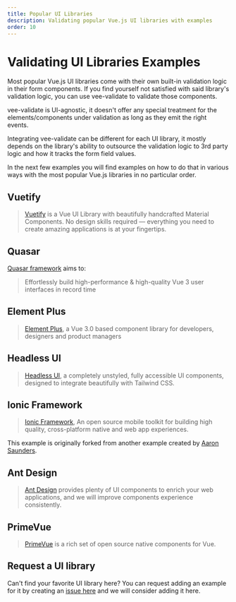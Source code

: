 ```yaml
---
title: Popular UI Libraries
description: Validating popular Vue.js UI libraries with examples
order: 10
---
```


# Validating UI Libraries Examples

Most popular Vue.js UI libraries come with their own built-in validation logic in their form components. If you find yourself not satisfied with said library's validation logic, you can use vee-validate to validate those components.

vee-validate is UI-agnostic, it doesn't offer any special treatment for the elements/components under validation as long as they emit the right events.

Integrating vee-validate can be different for each UI library, it mostly depends on the library's ability to outsource the validation logic to 3rd party logic and how it tracks the form field values.

In the next few examples you will find examples on how to do that in various ways with the most popular Vue.js libraries in no particular order.

## Vuetify

> [Vuetify](https://next.vuetifyjs.com/en/) is a Vue UI Library with beautifully handcrafted Material Components. No design skills required — everything you need to create amazing applications is at your fingertips.

<live-example id="vee-validate-v4-vuetify" click-to-load preview-only></live-example>

## Quasar

[Quasar framework](https://next.quasar.dev/) aims to:

> Effortlessly build high-performance & high-quality Vue 3 user interfaces in record time

<live-example id="vee-validate-v4-quasar-framework" click-to-load preview-only></live-example>

## Element Plus

> [Element Plus](https://element-plus.org/#/en-US), a Vue 3.0 based component library for developers, designers and product managers

<live-example id="vee-validate-v4-element-plus" click-to-load preview-only></live-example>

## Headless UI

> [Headless UI](https://headlessui.dev/), a completely unstyled, fully accessible UI components, designed to integrate beautifully with Tailwind CSS.

<live-example id="vee-validate-v4-headless-ui" click-to-load preview-only></live-example>

## Ionic Framework

> [Ionic Framework](https://ionicframework.com/), An open source mobile toolkit for building high quality, cross-platform native and web app experiences.

This example is originally forked from another example created by [Aaron Saunders](https://twitter.com/aaronksaunders).

<live-example id="vee-validate-v4-ionic" click-to-load preview-only></live-example>

## Ant Design

> [Ant Design](https://next.antdv.com/) provides plenty of UI components to enrich your web applications, and we will improve components experience consistently.

<live-example id="vee-validate-v4-ant-design" click-to-load preview-only></live-example>

## PrimeVue

> [PrimeVue](https://www.primefaces.org/primevue/) is a rich set of open source native components for Vue.

<live-example id="vee-validate-v4-prime-vue" click-to-load preview-only></live-example>

## Request a UI library

Can't find your favorite UI library here? You can request adding an example for it by creating an [issue here](https://github.com/logaretm/vee-validate/issues/new/choose) and we will consider adding it here.
